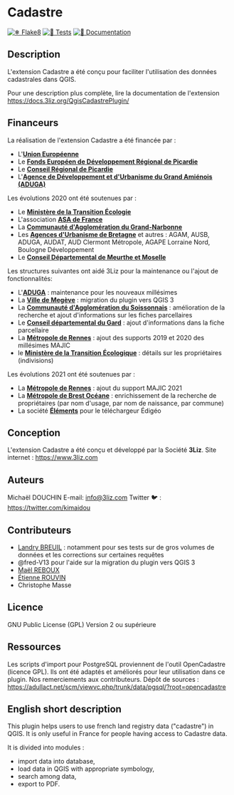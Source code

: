 # Cadastre

[![❄ Flake8](https://github.com/3liz/QgisCadastrePlugin/actions/workflows/test-lint.yml/badge.svg)](https://github.com/3liz/QgisCadastrePlugin/actions/workflows/test-lint.yml)
[![🎳 Tests](https://github.com/3liz/QgisCadastrePlugin/actions/workflows/test-python.yml/badge.svg)](https://github.com/3liz/QgisCadastrePlugin/actions/workflows/test-python.yml)
[![📖 Documentation](https://github.com/3liz/QgisCadastrePlugin/actions/workflows/publish-doc.yml/badge.svg)](https://github.com/3liz/QgisCadastrePlugin/actions/workflows/publish-doc.yml)

## Description

L'extension Cadastre a été conçu pour faciliter l'utilisation des données cadastrales dans QGIS.

Pour une description plus complète, lire la documentation de l'extension https://docs.3liz.org/QgisCadastrePlugin/

## Financeurs

La réalisation de l'extension Cadastre a été financée par :

* L'**[Union Européenne](http://europa.eu/)**
* Le **[Fonds Européen de Développement Régional de Picardie](http://www.picardie-europe.eu)**
* Le **[Conseil Régional de Picardie](http://www.picardie.fr)**
* L'**[Agence de Développement et d'Urbanisme du Grand Amiénois (ADUGA)](http://www.aduga.org)**

Les évolutions 2020 ont été soutenues par :

* Le **[Ministère de la Transition Écologie](https://www.ecologie.gouv.fr/)**
* L'association **[ASA de France](http://asadefrance.fr/)**
* La **[Communauté d'Agglomération du Grand-Narbonne](https://www.legrandnarbonne.com/)**
* Les **[Agences d'Urbanisme de Bretagne](https://www.datagences-bretagne.bzh/)** et autres : AGAM, AUSB, ADUGA, AUDAT, AUD Clermont Métropole, AGAPE Lorraine Nord, Boulogne Développement
* Le **[Conseil Départemental de Meurthe et Moselle](http://www.meurthe-et-moselle.fr/)**

Les structures suivantes ont aidé 3Liz pour la maintenance ou l'ajout de fonctionnalités:

- L'**[ADUGA](https://www.aduga.org/)** : maintenance pour les nouveaux millésimes
- La **[Ville de Megève](https://mairie.megeve.fr/)** : migration du plugin vers QGIS 3
- La **[Communauté d'Agglomération du Soissonnais](http://agglo.grandsoissons.com/accueil-3.html)** : amélioration de la recherche et ajout d'informations sur les fiches parcellaires
- Le **[Conseil départemental du Gard](https://www.gard.fr/accueil.html)** : ajout d'informations dans la fiche parcellaire
- La **[Métropole de Rennes](https://metropole.rennes.fr/)** : ajout des supports 2019 et 2020 des millésimes MAJIC
- le **[Ministère de la Transition Écologique](https://www.ecologie.gouv.fr/)** : détails sur les propriétaires (indivisions)

Les évolutions 2021 ont été soutenues par :

- La **[Métropole de Rennes](https://metropole.rennes.fr/)** : ajout du support MAJIC 2021
- La **[Métropole de Brest Océane](https://www.brest.fr/brestfr-accueil-1575.html)** : enrichissement de la recherche de propriétaires (par nom d'usage, par nom de naissance, par commune)
- La société **[Éléments](https://www.elements.green/)** pour le téléchargeur Édigéo

## Conception

L'extension Cadastre a été conçu et développé par la Société **3Liz**.
Site internet : https://www.3liz.com

## Auteurs

Michaël DOUCHIN
E-mail: info@3liz.com
Twitter 🐦 : https://twitter.com/kimaidou

## Contributeurs

* [Landry BREUIL](https://github.com/landryb) : notamment pour ses tests sur de gros volumes de données
  et les corrections sur certaines requêtes
* @fred-V13 pour l'aide sur la migration du plugin vers QGIS 3
* [Maël REBOUX](https://github.com/MaelREBOUX)
* [Étienne ROUVIN](https://github.com/EtienneRouvin)
* Christophe Masse

## Licence

GNU Public License (GPL) Version 2 ou supérieure

## Ressources

Les scripts d'import pour PostgreSQL proviennent de l'outil OpenCadastre (licence GPL). Ils ont été adaptés et améliorés pour leur utilisation dans ce plugin. Nos remerciements aux contributeurs.
Dépôt de sources : https://adullact.net/scm/viewvc.php/trunk/data/pgsql/?root=opencadastre

## English short description

This plugin helps users to use french land registry data ("cadastre") in QGIS. It is only useful in France for people having access to Cadastre data.

It is divided into modules :

* import data into database,
* load data in QGIS with appropriate symbology,
* search among data,
* export to PDF.
